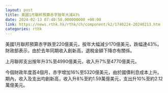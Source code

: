 ```yaml
---
layout: post
title: 美國1月聯邦預算赤字按年大減43%
date: 2024-02-13 07:40:58.000000000 +08:00
link: https://news.rthk.hk/rthk/ch/component/k2/1740224-20240213.htm
categories: rthk
---
```


美國1月聯邦預算赤字跌至220億美元，按年大幅減少170億美元，跌幅達43%。財政部表示，由於去年同期收入創新高，退稅金額下降亦有關係。

上月聯邦支出按年升3%至4990億美元，收入升7%至4770億美元。

今個財政年度首4個月，赤字增加16%至5320億美元，由於國債利息成本上升。期內，收入及支出均創新高，收入升8%至約1.59萬億美元，支出升10%至約2.12萬億美元。
